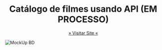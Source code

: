 <h1 align="center"> Catálogo de filmes usando API (EM PROCESSO) </h1>

<p align="center">
 <a href='https://risxard.github.io/BD-Screens/'>» Visitar Site «</a>

![MockUp BD](https://github.com/Risxard/BD-Screens/assets/88140056/fd45a28c-35e8-41c9-858e-637dbb2b29c4)

<p align="center">
